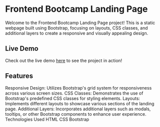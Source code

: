 # Frontend Bootcamp Landing Page

Welcome to the Frontend Bootcamp Landing Page project! This is a static webpage built using Bootstrap, focusing on layouts, CSS classes,
and additional layers to create a responsive and visually appealing design.

## Live Demo

Check out the live demo [here](https://frontend-dev-landing-page.netlify.app/) to see the project in action!

## Features
Responsive Design: Utilizes Bootstrap's grid system for responsiveness across various screen sizes.
CSS Classes: Demonstrates the use of Bootstrap's predefined CSS classes for styling elements.
Layouts: Implements different layouts to showcase various sections of the landing page.
Additional Layers: Incorporates additional layers such as modals, tooltips, or other Bootstrap components to enhance user experience.
Technologies Used
HTML
CSS
Bootstrap
